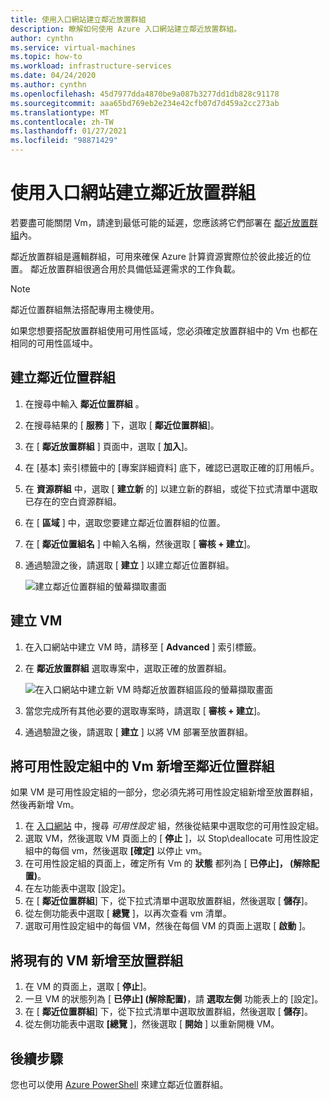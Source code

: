 ```yaml
---
title: 使用入口網站建立鄰近放置群組
description: 瞭解如何使用 Azure 入口網站建立鄰近放置群組。
author: cynthn
ms.service: virtual-machines
ms.topic: how-to
ms.workload: infrastructure-services
ms.date: 04/24/2020
ms.author: cynthn
ms.openlocfilehash: 45d7977dda4870be9a087b3277dd1db828c91178
ms.sourcegitcommit: aaa65bd769eb2e234e42cfb07d7d459a2cc273ab
ms.translationtype: MT
ms.contentlocale: zh-TW
ms.lasthandoff: 01/27/2021
ms.locfileid: "98871429"
---
```

# <a name="create-a-proximity-placement-group-using-the-portal"></a>使用入口網站建立鄰近放置群組

若要盡可能關閉 Vm，請達到最低可能的延遲，您應該將它們部署在 [鄰近放置群組](../co-location.md#proximity-placement-groups)內。

鄰近放置群組是邏輯群組，可用來確保 Azure 計算資源實際位於彼此接近的位置。 鄰近放置群組很適合用於具備低延遲需求的工作負載。

> [!NOTE]
> 鄰近位置群組無法搭配專用主機使用。
>
> 如果您想要搭配放置群組使用可用性區域，您必須確定放置群組中的 Vm 也都在相同的可用性區域中。
>

## <a name="create-the-proximity-placement-group"></a>建立鄰近位置群組

1. 在搜尋中輸入 **鄰近位置群組** 。
1. 在搜尋結果的 [ **服務** ] 下，選取 [ **鄰近位置群組**]。
1. 在 [ **鄰近放置群組** ] 頁面中，選取 [ **加入**]。
1. 在 [基本]  索引標籤中的 [專案詳細資料]  底下，確認已選取正確的訂用帳戶。
1. 在 **資源群組** 中，選取 [ **建立新** 的] 以建立新的群組，或從下拉式清單中選取已存在的空白資源群組。 
1. 在 [ **區域** ] 中，選取您要建立鄰近位置群組的位置。
1. 在 [ **鄰近位置組名** ] 中輸入名稱，然後選取 [ **審核 + 建立**]。
1. 通過驗證之後，請選取 [ **建立** ] 以建立鄰近位置群組。

    ![建立鄰近位置群組的螢幕擷取畫面](./media/ppg/ppg.png)


## <a name="create-a-vm"></a>建立 VM

1. 在入口網站中建立 VM 時，請移至 [ **Advanced** ] 索引標籤。 
1. 在 **鄰近放置群組** 選取專案中，選取正確的放置群組。 

    ![在入口網站中建立新 VM 時鄰近放置群組區段的螢幕擷取畫面](./media/ppg/vm-ppg.png)

1. 當您完成所有其他必要的選取專案時，請選取 [ **審核 + 建立**]。
1. 通過驗證之後，請選取 [ **建立** ] 以將 VM 部署至放置群組。


## <a name="add-vms-in-an-availability-set-to-a-proximity-placement-group"></a>將可用性設定組中的 Vm 新增至鄰近位置群組

如果 VM 是可用性設定組的一部分，您必須先將可用性設定組新增至放置群組，然後再新增 Vm。

1. 在 [入口網站](https://portal.azure.com) 中，搜尋 *可用性設定* 組，然後從結果中選取您的可用性設定組。
1. 選取 VM，然後選取 VM 頁面上的 [ **停止** ]，以 Stop\deallocate 可用性設定組中的每個 vm，然後選取 **[確定]** 以停止 vm。
1. 在可用性設定組的頁面上，確定所有 Vm 的 **狀態** 都列為 [ **已停止]， (解除配置)**。
1. 在左功能表中選取 [設定]。
1. 在 [ **鄰近位置群組**] 下，從下拉式清單中選取放置群組，然後選取 [ **儲存**]。
1. 從左側功能表中選取 [ **總覽** ]，以再次查看 vm 清單。 
1. 選取可用性設定組中的每個 VM，然後在每個 VM 的頁面上選取 [ **啟動** ]。 


## <a name="add-existing-vm-to-placement-group"></a>將現有的 VM 新增至放置群組 


1. 在 VM 的頁面上，選取 [ **停止**]。
1. 一旦 VM 的狀態列為 [ **已停止] (解除配置)**，請 **選取左側** 功能表上的 [設定]。
1. 在 [ **鄰近位置群組**] 下，從下拉式清單中選取放置群組，然後選取 [ **儲存**]。
1. 從左側功能表中選取 **[總覽** ]，然後選取 [ **開始** ] 以重新開機 VM。

 

## <a name="next-steps"></a>後續步驟

您也可以使用 [Azure PowerShell](proximity-placement-groups.md) 來建立鄰近位置群組。